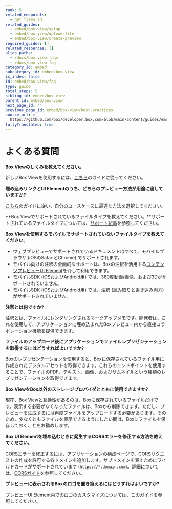 ```yaml
---
rank: 5
related_endpoints:
  - get_files_id
related_guides:
  - embed/box-view/setup
  - embed/box-view/upload-file
  - embed/box-view/create-preview
required_guides: []
related_resources: []
alias_paths:
  - /docs/box-view-faqs
  - /docs/box-view-faq
category_id: embed
subcategory_id: embed/box-view
is_index: false
id: embed/box-view/faq
type: guide
total_steps: 5
sibling_id: embed/box-view
parent_id: embed/box-view
next_page_id: ''
previous_page_id: embed/box-view/best-practices
source_url: >-
  https://github.com/box/developer.box.com/blob/main/content/guides/embed/box-view/faq.md
fullyTranslated: true
---
```

# よくある質問

**Box Viewのしくみを教えてください。**

新しいBox Viewを使用するには、[こちら](guide://embed/box-view/setup)のガイドに従ってください。

**埋め込みリンクとUI Elementのうち、どちらのプレビュー方法が用途に適していますか?**

[こちら](guide://embed/box-view/create-preview)のガイドに従い、自分のユースケースに最適な方法を選択してください。

**Box Viewでサポートされているファイルタイプを教えてください。**サポートされているファイルタイプについては、[サポート記事][file_types]を参照してください。

**Box Viewを使用するモバイルでサポートされていないファイルタイプを教えてください。**

* ウェブプレビューでサポートされているドキュメントはすべて、モバイルブラウザ (iOSのSafariとChrome) でサポートされます。
* モバイル向けの注釈の全面的なサポートは、Boxの注釈を活用する[コンテンツプレビューUI Element](guide://embed/ui-elements/preview)を介して利用できます。
* モバイルSDK (iOSおよびAndroid用) では、360度動画/画像、および3Dがサポートされていません。
* モバイルSDK (iOSおよびAndroid用) では、注釈 (読み取りと書き込み両方) がサポートされていません。

**注釈とは何ですか?**

[注釈][annotations]とは、ファイルにレンダリングされるマークアップメモです。開発者は、これを使用して、アプリケーションに埋め込まれたBoxプレビュー内から直接コラボレーション機能を提供できます。

**ファイルのアップロード後にアプリケーションでファイルレプリゼンテーションを取得するにはどうすればよいですか?**

[Boxのレプリゼンテーション](guide://representations)を使用すると、Boxに保存されているファイル用に作成されたデジタルアセットを取得できます。これらのエンドポイントを使用することで、ファイルのPDF、テキスト、画像、およびサムネイルという種類のレプリゼンテーションを取得できます。

**Box ViewをBox以外のストレージプロバイダとともに使用できますか?**

現在、Box Viewと互換性があるのは、Boxに保存されているファイルだけです。表示する必要がなくなったファイルは、Boxから削除できます。ただし、プレビューを生成するには再度ファイルをアップロードする必要があります。そのため、少なくともファイルを表示できるようにしたい間は、Boxにファイルを保存しておくことをお勧めします。

**Box UI Elementを埋め込むときに発生するCORSエラーを修正する方法を教えてください。**

[CORS][cors]エラーを修正するには、アプリケーションの構成ページで、CORSリクエストの作成を許可する各ドメインを追加します。サブドメインを表すためにワイルドカードがサポートされています (`https://*.domain.com`)。詳細については、[CORSガイド](g://security/cors)を参照してください。

**プレビューに表示されるBoxのロゴを置き換えるにはどうすればよいですか?**

[プレビューUI Element](g://embed/ui-elements/logo/)内でのロゴのカスタマイズについては、このガイドを参照してください。

<!-- i18n-enable localize-links -->

[file_types]: https://support.box.com/hc/ja/articles/360043695794-Box-Content-Previewでサポートされるファイル

<!-- i18n-enable localize-links -->

[annotations]: g://embed/ui-elements/annotations

[cors]: g://security/cors
